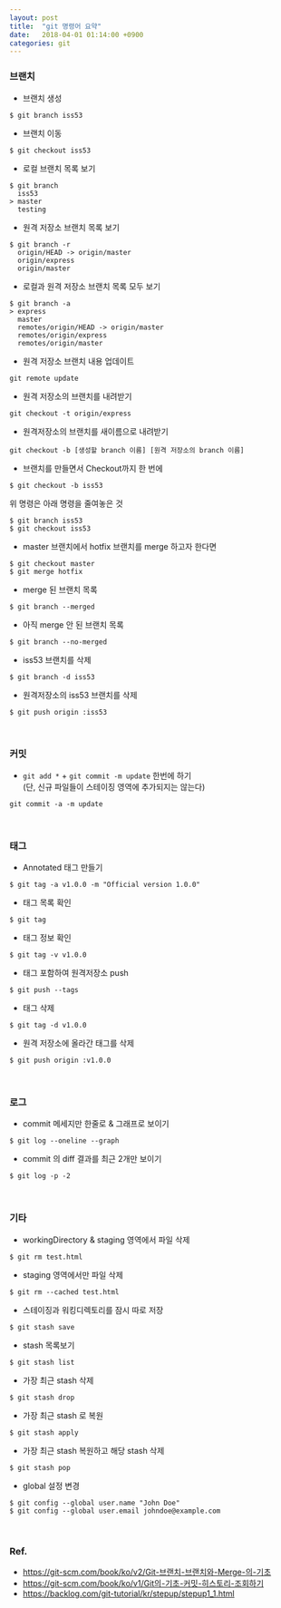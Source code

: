 ```yaml
---
layout: post
title:  "git 명령어 요약"
date:   2018-04-01 01:14:00 +0900
categories: git
---
```

### 브랜치
* 브랜치 생성
```
$ git branch iss53
```
* 브랜치 이동
```
$ git checkout iss53
```
* 로컬 브랜치 목록 보기
```console
$ git branch
  iss53
> master
  testing
```
  * 원격 저장소 브랜치 목록 보기
  ```console
  $ git branch -r
    origin/HEAD -> origin/master
    origin/express
    origin/master
  ```
  * 로컬과 원격 저장소 브랜치 목록 모두 보기
  ```console
  $ git branch -a
  > express
    master
    remotes/origin/HEAD -> origin/master
    remotes/origin/express
    remotes/origin/master
  ```
* 원격 저장소 브랜치 내용 업데이트
```console
git remote update
```
* 원격 저장소의 브랜치를 내려받기
```console
git checkout -t origin/express
```
  * 원격저장소의 브랜치를 새이름으로 내려받기
  ```console
  git checkout -b [생성할 branch 이름] [원격 저장소의 branch 이름]
  ```
* 브랜치를 만들면서 Checkout까지 한 번에
```
$ git checkout -b iss53
```
위 명령은 아래 명령을 줄여놓은 것
```
$ git branch iss53
$ git checkout iss53
```
* master 브랜치에서 hotfix 브랜치를 merge 하고자 한다면
```
$ git checkout master
$ git merge hotfix
```
* merge 된 브랜치 목록
```
$ git branch --merged
```
* 아직 merge 안 된 브랜치 목록
```
$ git branch --no-merged
```
* iss53 브랜치를 삭제
```
$ git branch -d iss53
```
  * 원격저장소의 iss53 브랜치를 삭제
  ```
  $ git push origin :iss53
  ```

<br>

### 커밋
* `git add *` + `git commit -m update` 한번에 하기  
(단, 신규 파일들이 스테이징 영역에 추가되지는 않는다)
```
git commit -a -m update
```

<br>

### 태그
* Annotated 태그 만들기
```
$ git tag -a v1.0.0 -m "Official version 1.0.0"
```
* 태그 목록 확인
```
$ git tag
```
* 태그 정보 확인
```
$ git tag -v v1.0.0
```
* 태그 포함하여 원격저장소 push
```
$ git push --tags
```
* 태그 삭제
```
$ git tag -d v1.0.0
```
* 원격 저장소에 올라간 태그를 삭제
```
$ git push origin :v1.0.0
```

<br>

### 로그
* commit 메세지만 한줄로 & 그래프로 보이기
```
$ git log --oneline --graph
```
* commit 의 diff 결과를 최근 2개만 보이기
```
$ git log -p -2
```
<br>

### 기타
* workingDirectory & staging 영역에서 파일 삭제
```
$ git rm test.html
```
* staging 영역에서만 파일 삭제
```
$ git rm --cached test.html
```
* 스테이징과 워킹디렉토리를 잠시 따로 저장
```
$ git stash save
```
* stash 목록보기
```
$ git stash list
```
* 가장 최근 stash 삭제
```
$ git stash drop
```
* 가장 최근 stash 로 복원
```
$ git stash apply
```
* 가장 최근 stash 복원하고 해당 stash 삭제
```
$ git stash pop
```
* global 설정 변경
```
$ git config --global user.name "John Doe"
$ git config --global user.email johndoe@example.com
```


<br>


### Ref.
* <https://git-scm.com/book/ko/v2/Git-브랜치-브랜치와-Merge-의-기초>
* <https://git-scm.com/book/ko/v1/Git의-기초-커밋-히스토리-조회하기>
* <https://backlog.com/git-tutorial/kr/stepup/stepup1_1.html>

